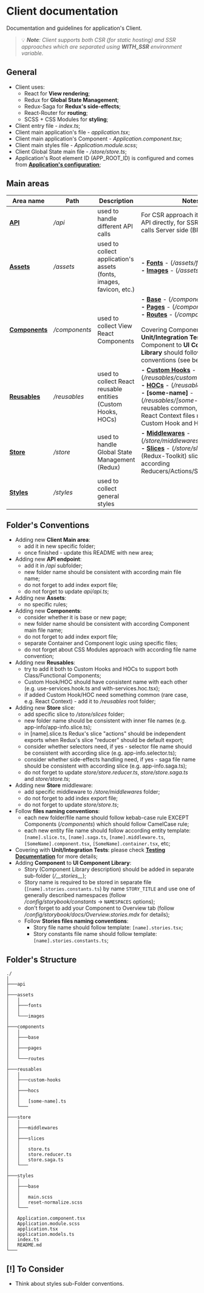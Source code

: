 # Client documentation
Documentation and guidelines for application's Client.
> 💡 ***Note**: Client supports both CSR (for static hosting) and SSR approaches which are separated using **WITH_SSR** environment variable.*

## General
- Client uses:
    - React for **View rendering**;
    - Redux for **Global State Management**;
    - Redux-Saga for **Redux's side-effects**;
    - React-Router for **routing**;
    - SCSS + CSS Modules for **styling**;
- Client entry file - *index.ts*;
- Client main application's file - *application.tsx*;
- Client main application's Component - *Application.component.tsx*;
- Client main styles file - *Application.module.scss*;
- Client Global State main file - */store/store.ts*;
- Application's Root element ID (APP_ROOT_ID) is configured and comes from **[Application's configuration](/config/application/application.config.js)**;

## Main areas
|Area name|Path|Description|Notes|
|---|---|---|---|
|**[API](/src/client/api/index.ts)**|*/api*|used to handle different API calls|For CSR approach it calls external API directly, for SSR approach it calls Server side (BFF).|
|**[Assets](/src/client/assets/)**|*/assets*|used to collect application's assets (fonts, images, favicon, etc.)|**- [Fonts](/src/client/assets/fonts/)** - (*/assets/fonts*)<br/>**- [Images](/src/client/assets/images/)** - (*/assets/images*)|
|**[Components](/src/client/components/)**|*/components*|used to collect View React Components|**- [Base](/src/client/components/base/)** - (*/components/base*)<br/>**- [Pages](/src/client/components/pages/)** - (*/components/pages*)<br/>**- [Routes](/src/client/components/routes/routes.component.tsx)** - (*/components/routes*)<br/><br/>Covering Component with **Unit/Integration Tests** or adding Component to **UI Component Library** should follow according conventions (see below).|
|**[Reusables](/src/client/reusables/)**|*/reusables*|used to collect React reusable entities (Custom Hooks, HOCs)|**- [Custom Hooks](/src/client/reusables/custom-hooks/)** - (*/reusables/custom-hooks*)<br/>**- [HOCs](/src/client/reusables/hocs/)** - (*/reusables/hocs*)<br/>**- [some-name]** - (*/reusables/[some-name].ts*) - reusables common, for example, React Context files reused both for Custom Hook and HOC|
|**[Store](/src/client/store/store.ts)**|*/store*|used to handle Global State Management (Redux)|**- [Middlewares](/src/client/store/middlewares/index.ts)** - (*/store/middlewares*)<br/>**- [Slices](/src/client/store/slices/)** - (*/store/slices*) - Redux (Redux-Toolkit) slices with according Reducers/Actions/Sagas/Selectors|
|**[Styles](/src/client/styles/)**|*/styles*|used to collect general styles||

## Folder's Conventions
- Adding new **Client Main area**:
    - add it in new specific folder;
    - once finished - update this README with new area;
- Adding new **API endpoint**:
    - add it in */api* subfolder;
    - new folder name should be consistent with according main file name;
    - do not forget to add index export file;
    - do not forget to update *api/api.ts*;
- Adding new **Assets**:
    - no specific rules;
- Adding new **Components**:
    - consider whether it is base or new page;
    - new folder name should be consistent with according Component main file name;
    - do not forget to add index export file;
    - separate Container and Component logic using specific files;
    - do not forget about CSS Modules approach with according file name convention;
- Adding new **Reusables**:
    - try to add it both to Custom Hooks and HOCs to support both Class/Functional Components;
    - Custom Hook/HOC should have consistent name with each other (e.g. use-services.hook.ts and with-services.hoc.tsx);
    - if added Custom Hook/HOC need something common (rare case, e.g. React Context) - add it to */reusables* root folder;
- Adding new **Store** slice:
    - add specific slice to */store/slices* folder;
    - new folder name should be consistent with inner file names (e.g. app-info/app-info.slice.ts);
    - in [name].slice.ts Redux's slice "actions" should be independent exports when Redux's slice "reducer" should be default export;
    - consider whether selectors need, if yes - selector file name should be consistent with according slice (e.g. app-info.selector.ts);
    - consider whether side-effects handling need, if yes - saga file name should be consistent with according slice (e.g. app-info.saga.ts);
    - do not forget to update *store/store.reducer.ts*, *store/store.saga.ts* and *store/store.ts*;
- Adding new **Store** middleware:
    - add specific middleware to */store/middlewares* folder;
    - do not forget to add index export file;
    - do not forget to update *store/store.ts*;
- Follow **files naming conventions**:
    - each new folder/file name should follow kebab-case rule EXCEPT Components (*/components*) which should follow CamelCase rule;
    - each new entity file name should follow according entity template: `[name].slice.ts`, `[name].saga.ts`, `[name].middleware.ts`, `[SomeName].component.tsx`, `[SomeName].container.tsx`, etc;
- Covering with **Unit/Integration Tests**: please check **[Testing Documentation](/_docs/testing.md)** for more details;
- Adding **Component** to **UI Component Library**:
    - Story (Component Library description) should be added in separate sub-folder (*/\_\_stories\_\_*);
    - Story name is required to be stored in separate file (`[name].stories.constants.ts`) by name `STORY_TITLE` and use one of generally described namespaces (follow */config/storybook/constants* -> `NAMESPACES` options);
    - don't forget to add your Component to Overview tab (follow */config/storybook/docs/Overview.stories.mdx* for details);
    - Follow **Stories files naming conventions**:
        - Story file name should follow template: `[name].stories.tsx`;
        - Story constants file name should follow template: `[name].stories.constants.ts`;

## Folder's Structure
```
./
│
├───api
│
├───assets
│   │
│   ├───fonts
│   │
│   └───images
│
├───components
│   │
│   ├───base
│   │
│   ├───pages
│   │
│   └───routes
│
├───reusables
│   │
│   ├───custom-hooks
│   │
│   ├───hocs
│   │
│   │   [some-name].ts
│   └───
│
├───store
│   │
│   ├───middlewares
│   │
│   ├───slices
│   │
│   │   store.ts
│   │   store.reducer.ts
│   │   store.saga.ts
│   └───
│
├───styles
│   │
│   ├───base
│   │
│   │   main.scss
│   │   reset-normalize.scss
│   └───
│
│   Application.component.tsx
│   Application.module.scss
│   application.tsx
│   application.models.ts
│   index.ts
│   README.md
└───
```

## [!] To Consider
- Think about styles sub-Folder conventions.
